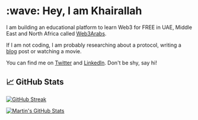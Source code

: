 
<h1 align="left" id="KhairallahA-title">:wave: Hey, I am Khairallah</h1>
<p>
  I am building an educational platform to learn Web3 for FREE in UAE, Middle East and North Africa called
  <a href="https://web3arabs.com">Web3Arabs</a>.
</p>
<p>
  If I am not coding, I am probably researching about a protocol, writing a
  <a href="https://khairallah.hashnode.dev"> blog</a> post or watching a movie.
</p>
<p>
  You can find me on
  <a href="https://twitter.com/Eng_khairallah1">Twitter</a> and
  <a href="https://www.linkedin.com/in/khairallah-w3a/">LinkedIn</a>. Don't be
  shy, say hi!
</p>

## &#x1f4c8; GitHub Stats

[![GitHub Streak](https://github-readme-streak-stats.herokuapp.com/?user=KhairallahA&theme=algolia)](https://git.io/streak-stats)

<a href="https://github.com/KhairallahA/">
  <img align="center" src="https://github-readme-stats.vercel.app/api?username=KhairallahA&show_icons=true&theme=algolia&count_private=true" alt="Martin's GitHub Stats" />
</a>
